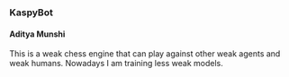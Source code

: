 
### KaspyBot
#### Aditya Munshi

This is a weak chess engine that can play against other weak agents and weak humans. Nowadays I am training less weak models.




